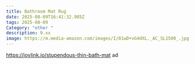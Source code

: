 ```yaml
---
title: Bathroom Mat Rug
date: 2025-08-09T16:41:32.985Z
tags: 2025-08-09
Category: "other "
description: 9.xx
image: https://m.media-amazon.com/images/I/81wD+vG4dXL._AC_SL1500_.jpg
---
```

https://joylink.io/stupendous-thin-bath-mat ad